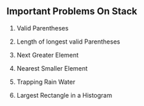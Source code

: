 ## Important Problems On Stack

1. Valid Parentheses

2. Length of longest valid Parentheses

3. Next Greater Element

4. Nearest Smaller Element

5. Trapping Rain Water

6. Largest Rectangle in a Histogram


